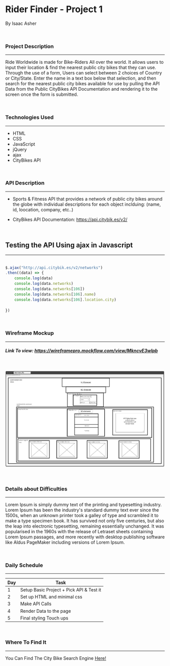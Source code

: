 # **Rider Finder - Project 1**
By Isaac Asher

</br>

### **Project Description**

---

Ride Worldwide is made for Bike-Riders All over the world. It allows users to input their location & find the nearest public city bikes that they can use. Through the use of a form, Users can select between 2 choices of Country or City/State. Enter the name in a text box below that selection, and then search for the nearest public city bikes available for use by pulling the API Data from the Public CityBikes API Documentation and rendering it to the screen once the form is submitted.

</br>

### **Technologies Used**

---

- HTML
- CSS
- JavaScript
- jQuery
- ajax
- CityBikes API

</br>

### **API Description**

---
- Sports & Fitness API that provides a network of public city bikes around the globe with individual descriptions for each object inclduing: (name, id, loocation, company, etc..)

- CityBikes API Documentation: https://api.citybik.es/v2/

</br>

## **Testing the API Using ajax in Javascript**

---

```js

$.ajax("http://api.citybik.es/v2/networks")
.then((data) => {
    console.log(data)
    console.log(data.networks)
    console.log(data.networks[106])
    console.log(data.networks[106].name)
    console.log(data.networks[106].location.city)

})

```

</br>

### **Wireframe Mockup**

---

##### *Link To view:* https://wireframepro.mockflow.com/view/MkncvE3wlpb

</br>

![Mockup Image](./img/wireframemockup.png)

</br>

### **Details about Difficulties**

---

Lorem Ipsum is simply dummy text of the printing and typesetting industry. Lorem Ipsum has been the industry's standard dummy text ever since the 1500s, when an unknown printer took a galley of type and scrambled it to make a type specimen book. It has survived not only five centuries, but also the leap into electronic typesetting, remaining essentially unchanged. It was popularised in the 1960s with the release of Letraset sheets containing Lorem Ipsum passages, and more recently with desktop publishing software like Aldus PageMaker including versions of Lorem Ipsum.

</br>

### **Daily Schedule**

---

| Day | Task |   
|-----|------|
| 1 | Setup Basic Project + Pick API & Test it | 
| 2 | Set up HTML and minimal css |
| 3 | Make API Calls |   
| 4 | Render Data to the page |     
| 5 | Final styling Touch ups | 

</br>

### **Where To Find It**

---

You Can Find The City Bike Search Engine [Here!](https://project-1-inky-gamma.vercel.app/)


